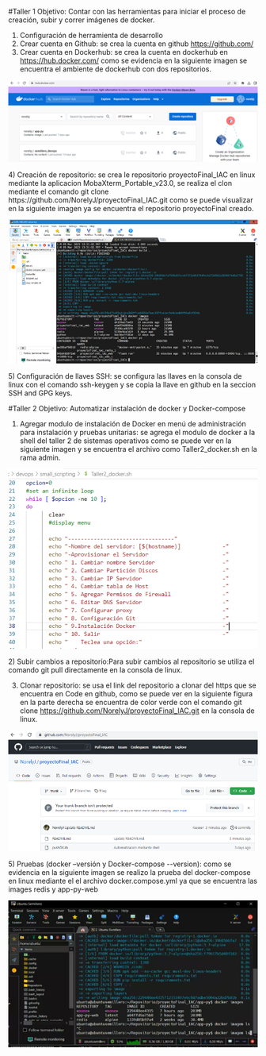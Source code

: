 #Taller 1 Objetivo: Contar con las herramientas para iniciar el proceso de creación, subir y correr imágenes de docker.

1) Configuración de herramienta de desarrollo
2) Crear cuenta en Github: se crea la cuenta en github https://github.com/
3) Crear cuenta en Dockerhub: se crea la cuenta en dockerhub en https://hub.docker.com/ como se evidencia en la siguiente imagen se encuentra el ambiente de dockerhub con dos repositorios.
<p align="center">
<img src="https://github.com/NorelyJ/Administracion/blob/4b087b96c4fda1c05d7f4599e35e6803c45ec7a3/Docker_images/dockerhub.PNG">
</p>
4) Creación de repositorio: se crea le repositorio proyectoFinal_IAC en linux mediante la aplicacion MobaXterm_Portable_v23.0, se realiza el clon mediante el comando git clone https://github.com/NorelyJ/proyectoFinal_IAC.git como se puede visualizar en la siguiente imagen ya se encuentra el repositorio proyectoFinal creado. 
<p align="center">
<img src="https://github.com/NorelyJ/Administracion/blob/4b087b96c4fda1c05d7f4599e35e6803c45ec7a3/Docker_images/repositorio.PNG">
</p>
5) Configuración de llaves SSH: se configura las llaves en la consola de linux con el comando ssh-keygen y se copia la llave en github en la seccion SSH and GPG keys.

#Taller 2 Objetivo: Automatizar instalación de docker y Docker-compose

1) Agregar modulo de instalación de Docker en menú de administración para instalación y pruebas unitarias: se agrega el modulo de docker a la shell del taller 2 de sistemas operativos como se puede ver en la siguiente imagen y se encuentra el archivo como Taller2_docker.sh en la rama admin.
<p align="center">
<img src="https://github.com/NorelyJ/Administracion/blob/4b087b96c4fda1c05d7f4599e35e6803c45ec7a3/Docker_images/Instal_docker.PNG">
</p>
2) Subir cambios a repositorio:Para subir cambios al repositorio se utiliza el comando git pull directamente en la consola de linux.

3) Clonar repositorio: se usa el link del repositorio a clonar del https que se encuentra en Code en github, como se puede ver en la siguiente figura en la parte derecha se encuentra de color verde con el comando git clone https://github.com/NorelyJ/proyectoFinal_IAC.git en la consola de linux.  
<p align="center">
<img src="https://github.com/NorelyJ/Administracion/blob/4b087b96c4fda1c05d7f4599e35e6803c45ec7a3/Docker_images/github.PNG">
</p>
5) Pruebas (docker –versión y Docker-compose --version): como se evidencia en la siguiente imagen se realizo la prueba del docker-compose en linux mediante el el archivo docker.compose.yml ya que se encuentra las images redis y app-py-web 
<p align="center">
<img src="https://github.com/NorelyJ/Administracion/blob/4b087b96c4fda1c05d7f4599e35e6803c45ec7a3/Docker_images/docker_install.PNG">
</p>




